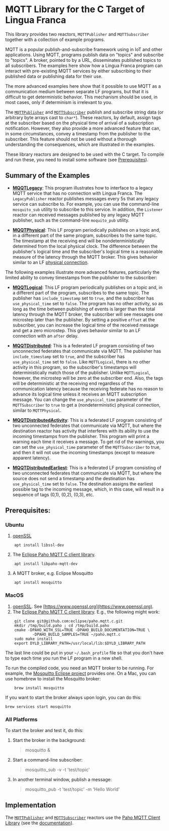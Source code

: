 # MQTT Library for the C Target of Lingua Franca

This library provides two reactors, `MQTTPublisher` and `MQTTSubscriber` together with a collection
of example programs.

MQTT is a popular publish-and-subscribe framework using in IoT and other applications. Using MQTT, programs publish data on "topics" and subscribe to "topics". A broker, pointed to by a URL, disseminates published topics to all subscribers. The examples here show how a Lingua Franca program can interact with pre-existing MQTT services by either subscribing to their published data or publishing data for their use.

The more advanced examples here show that it possible to use MQTT as a communication medium between separate LF programs, but that it is difficult to get deterministic behavior. This mechanism should be used, in most cases, only if determinism is irrelevant to you.

The [`MQTTPublisher`](src/lib/MQTTPublisher.lf) and [`MQTTSubscriber`](src/lib/MQTTSubscriber.lf) publish and subscribe string data (or arbitrary byte arrays cast to `char*`). These reactors, by default, assign tags at the subscriber based on the physical time of arrival of a subscription notification. However, they also provide a more advanced feature that can, in some circumstances, convey a timestamp from the publisher to the subscriber.  This feature should not be used without a thorough understanding the consequences, which are illustrated in the examples. 

These library reactors are designed to be used with the C target. To compile and run these, you need to install some software (see [Prerequisites](#prerequisites)). 

## Summary of the Examples

* **[MQQTLegacy](https://github.com/lf-lang/examples-lingua-franca/blob/main/C/src/MQTT/MQTTLegacy.lf)**: This program illustrates how to interface to a legacy MQTT service that has no connection with Lingua Franca. The `LegacyPublisher` reactor publishes messages every 5s that any legacy service can subscribe to. For example, you can use the command-line `mosquito_sub` utility to subscribe to this service. In addition, the `Listener` reactor can received messages published by any legacy MQTT publisher, such as the command-line `moquito_pub` utility.

* **[MQQTPhysical](https://github.com/lf-lang/examples-lingua-franca/blob/main/C/src/MQTT/MQTTPhysical.lf)**: This LF program periodically publishes on a topic and, in a different part of the same program, subscribes to the same topic. The timestamp at the receiving end will be nondeterministically determined from the local physical clock. The difference between the publisher's logical time and the subscriber's logical time is a reasonable measure of the latency through the MQTT broker. This gives behavior similar to an LF [physical connection](https://www.lf-lang.org/docs/handbook/composing-reactors?target=c#physical-connections).

The following examples illustrate more advanced features, particularly the limited ability to convey timestamps from the publisher to the subscriber:

* **[MQQTLogical](https://github.com/lf-lang/examples-lingua-franca/blob/main/C/src/MQTT/MQTTLogical.lf)**: This LF program periodically publishes on a topic and, in a different part of the program, subscribes to the same topic. The publisher has `include_timestamp` set to `true`, and the subscriber has `use_physical_time` set to `false`. The program has no other activity, so as long as the time between publishing of events is larger than the total latency through the MQTT broker, the subscriber will see messages one microstep later than the publisher.  By setting a positive `offset` at the subscriber, you can increase the logical time of the received message and get a zero microstep. This gives behavior similar to an LF connection with an `after` delay.

* **[MQQTDistributed](https://github.com/lf-lang/examples-lingua-franca/blob/main/C/src/MQTT/MQTTDistributed.lf)**: This is a federated LF program consisting of two unconnected federates that communicate via MQTT. The publisher has `include_timestamp` set to `true`, and the subscriber has `use_physical_time` set to `false`.  Like `MQTTLogical`, there is no other activity in this program, so the subscriber's timestamps will deterministically match those of the publisher. Unlike `MQTTLogical`, however, the microstep will be zero at the subscriber end. Also, the tags will be deterministic at the receiving end regardless of the communication latency because the receiving federate has no reason to advance its logical time unless it receives an MQTT subscription message. You can change the `use_physical_time` parameter of the `MQTTSubscriber` to `true` to get a (nondeterministic) physical connection, similar to `MQTTPhysical`. 

* **[MQQTDistributedActivity](https://github.com/lf-lang/examples-lingua-franca/blob/main/C/src/MQTT/MQQTDistributedActivity.lf)**: This is a federated LF program consisting of two unconnected federates that communicate via MQTT, but where the destination reactor has activity that interferes with its ability to use the incoming timestamps from the publisher.  This program will print a warning each time it receives a message. To get rid of the warnings, you can set the `use_physical_time` parameter of the `MQTTSubscriber` to true, and then it will not use the incoming timestamps (except to measure apparent latency).

* **[MQQTDistributedEarliest](https://github.com/lf-lang/examples-lingua-franca/blob/main/C/src/MQTT/MQQTDistributedEarliest.lf)**: This is a federated LF program consisting of two unconnected federates that communicate via MQTT, but where the source does not send a timestamp and the destination has `use_physical_time` set to `false`.  The destination assigns the earliest possible tag to the incoming
message, which, in this case, will result in a sequence of tags (0,1), (0,2), (0,3), etc.

## Prerequisites:

### Ubuntu
1. [openSSL](https://github.com/openssl/openssl.git)
```shell
    apt install libssl-dev
```

2. The [Eclipse Paho MQTT C client library](https://github.com/eclipse/paho.mqtt.c).
```shell
    apt install libpaho-mqtt-dev
```

3. A MQTT broker, e.g. Eclipse Mosquitto
```shell
    apt install mosquitto
```

### MacOS
1. [openSSL](https://github.com/openssl/openssl.git). See [https://www.openssl.org](https://www.openssl.org).
2. The [Eclipse Paho MQTT C client library](https://github.com/eclipse/paho.mqtt.c). E.g., the following might work:

```shell
    git clone git@github.com:eclipse/paho.mqtt.c.git
    mkdir /tmp/build.paho ; cd /tmp/build.paho
    cmake -DPAHO_WITH_SSL=TRUE -DPAHO_BUILD_DOCUMENTATION=TRUE \
    		-DPAHO_BUILD_SAMPLES=TRUE ~/paho.mqtt.c
    sudo make install
    export DYLD_LIBRARY_PATH=/usr/local/lib:$DYLD_LIBRARY_PATH
```

The last line could be put in your `~/.bash_profile` file so that you don't have to type each time you run the LF program in a new shell.

To run the compiled code, you need an MQTT broker to be running. For example, the [Mosquitto Eclipse project](https://mosquitto.org/download/) provides one. On a Mac, you can use homebrew to install the Mosquitto broker:
```shell
    brew install mosquitto
```

If you want to start the broker always upon login, you can do this:

```shell
brew services start mosquitto
```

### All Platforms
To start the broker and test it, do this:

1. Start the broker in the background:

    > mosquitto &
    
2. Start a command-line subscriber:

    > mosquitto_sub -v -t 'test/topic'
    
3. In another terminal window, publish a message:

    > mosquitto_pub -t 'test/topic' -m 'Hello World'


## Implementation

The [`MQTTPublisher`](src/lib/MQTTPublisher.lf) and [`MQTTSubscriber`](src/lib/MQTTSubscriber.lf) reactors use the [Paho MQTT Client Library](https://github.com/eclipse/paho.mqtt.c) (see the [documentation](https://www.eclipse.org/paho/files/mqttdoc/MQTTClient/html/_m_q_t_t_client_8h.html)).
